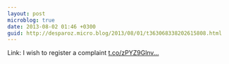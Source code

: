```yaml
---
layout: post
microblog: true
date: 2013-08-02 01:46 +0300
guid: http://desparoz.micro.blog/2013/08/01/t363068338202615808.html
---
```

Link: I wish to register a complaint [t.co/zPYZ9Glnv...](http://t.co/zPYZ9Glnvi)
